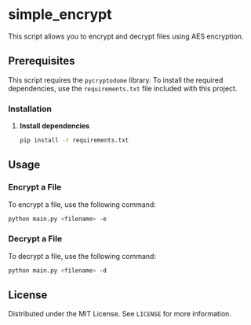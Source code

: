 # simple_encrypt

This script allows you to encrypt and decrypt files using AES encryption.

## Prerequisites

This script requires the `pycryptodome` library. To install the required dependencies, use the `requirements.txt` file included with this project.

### Installation

1. **Install dependencies**

    ```sh
    pip install -r requirements.txt
    ```

## Usage

### Encrypt a File

To encrypt a file, use the following command:

```sh
python main.py <filename> -e
```

### Decrypt a File

To decrypt a file, use the following command:

```sh
python main.py <filename> -d
```


## License

Distributed under the MIT License. See `LICENSE` for more information.
